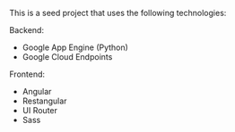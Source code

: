 This is a seed project that uses the following technologies:

Backend:
- Google App Engine (Python)
- Google Cloud Endpoints

Frontend:
- Angular
- Restangular
- UI Router
- Sass